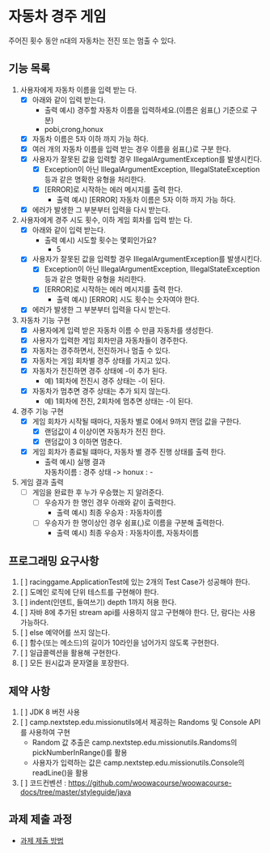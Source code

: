 # 자동차 경주 게임

주어진 횟수 동안 n대의 자동차는 전진 또는 멈출 수 있다.

## 기능 목록

1. 사용자에게 자동차 이름을 입력 받는 다.
    - [x] 아래와 같이 입력 받는다.
        - 출력 예시) 경주할 자동차 이름을 입력하세요.(이름은 쉼표(,) 기준으로 구분)
        - pobi,crong,honux
    - [x] 자동차 이름은 5자 이하 까지 가능 하다.
    - [x] 여러 개의 자동차 이름을 입력 받는 경우 이름을 쉼표(,)로 구분 한다.
    - [x] 사용자가 잘못된 값을 입력할 경우 IllegalArgumentException를 발생시킨다.
        - [x] Exception이 아닌 IllegalArgumentException, IllegalStateException 등과 같은 명확한 유형을 처리한다.
        - [x] [ERROR]로 시작하는 에러 메시지를 출력 한다.
            - 출력 예시) [ERROR] 자동차 이름은 5자 이하 까지 가능 하다.
    - [x] 에러가 발생한 그 부분부터 입력을 다시 받는다.
2. 사용자에게 경주 시도 횟수, 이하 게임 회차를 입력 받는 다.
    - [x] 아래와 같이 입력 받는다.
        - 출력 예시) 시도할 횟수는 몇회인가요?
            - 5
    - [x] 사용자가 잘못된 값을 입력할 경우 IllegalArgumentException를 발생시킨다.
        - [x] Exception이 아닌 IllegalArgumentException, IllegalStateException 등과 같은 명확한 유형을 처리한다.
        - [x] [ERROR]로 시작하는 에러 메시지를 출력 한다.
            - 출력 예시) [ERROR] 시도 횟수는 숫자여야 한다.
    - [x] 에러가 발생한 그 부분부터 입력을 다시 받는다.
3. 자동차 기능 구현
    - [x] 사용자에게 입력 받은 자동차 이름 수 만큼 자동차를 생성한다.
    - [x] 사용자가 입력한 게임 회차만큼 자동차들이 경주한다.
    - [x] 자동차는 경주하면서, 전진하거나 멈출 수 있다.
    - [x] 자동차는 게임 회차별 경주 상태를 가지고 있다.
    - [x] 자동차가 전진하면 경주 상태에 -이 추가 된다.
        - 예) 1회차에 전진시 경주 상태는 -이 된다.
    - [x] 자동차가 멈추면 경주 상태는 추가 되지 않는다.
        - 예) 1회차에 전진, 2회차에 멈추면 상태는 -이 된다.
4. 경주 기능 구현
    - [x] 게임 회차가 시작될 때마다, 자동차 별로 0에서 9까지 랜덤 값을 구한다.
        - [x] 랜덤값이 4 이상이면 자동차가 전진 한다.
        - [x] 랜덤값이 3 이하면 멈춘다.
    - [x] 게임 회차가 종료될 떄마다, 자동차 별 경주 진행 상태를 출력 한다.
        - 출력 예시) 실행 결과  
          자동차이름 : 경주 상태 -> honux : -
5. 게임 결과 출력
    - [ ] 게임을 완료한 후 누가 우승했는 지 알려준다.
        - [ ] 우승자가 한 명인 경우 아래와 같이 출력한다.
            - 출력 예시) 최종 우승자 : 자동차이름
        - [ ] 우승자가 한 명이상인 경우 쉼표(,)로 이름을 구분해 출력한다.
            - 출력 예시) 최종 우승자 : 자동차이름, 자동차이름

## 프로그래밍 요구사항

1. [ ] racinggame.ApplicationTest에 있는 2개의 Test Case가 성공해야 한다.
2. [ ] 도메인 로직에 단위 테스트를 구현해야 한다.
3. [ ] indent(인덴트, 들여쓰기) depth 1까지 허용 한다.
4. [ ] 자바 8에 추가된 stream api를 사용하지 않고 구현해야 한다. 단, 람다는 사용 가능하다.
5. [ ] else 예약어를 쓰지 않는다.
6. [ ] 함수(또는 메소드)의 길이가 10라인을 넘어가지 않도록 구현한다.
7. [ ] 일급콜렉션을 활용해 구현한다.
8. [ ] 모든 원시값과 문자열을 포장한다.

## 제약 사항

1. [ ] JDK 8 버전 사용
2. [ ] camp.nextstep.edu.missionutils에서 제공하는 Randoms 및 Console API를 사용하여 구현
    - Random 값 추출은 camp.nextstep.edu.missionutils.Randoms의 pickNumberInRange()를 활용
    - 사용자가 입력하는 값은 camp.nextstep.edu.missionutils.Console의 readLine()을 활용
3. [ ] 코드컨벤션 : https://github.com/woowacourse/woowacourse-docs/tree/master/styleguide/java

## 과제 제출 과정

* [과제 제출 방법](https://github.com/next-step/nextstep-docs/tree/master/precourse)
